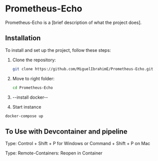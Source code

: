 # Prometheus-Echo

Prometheus-Echo is a [brief description of what the project does].

## Installation

To install and set up the project, follow these steps:

1. Clone the repository:
   ```sh
   git clone https://github.com/MiguelIbrahimE/Prometheus-Echo.git
   ```
2. Move to right folder:
   ```sh
   cd Prometheus-Echo
   ```

3.  --install docker--
4.  Start instance
   ```sh
   docker-compose up
   ```


## To Use with Devcontainer and pipeline 
Type: Control + Shift + P for Windows or Command + Shift + P on Mac

Type: Remote-Containers: Reopen in Container

